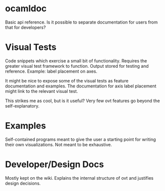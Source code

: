 # ocamldoc #

Basic api reference. Is it possible to separate documentation for users from that for developers?


# Visual Tests #

Code snippets which exercise a small bit of functionality. Requires the greater visual test framework to function. Output stored for testing and reference. Example: label placement on axes.

It might be nice to expose some of the visual tests as feature documentation and examples. The documentation for axis label placement might link to the relevant visual test.

This strikes me as cool, but is it useful? Very few ovt features go beyond the self-explanatory.


# Examples #

Self-contained programs meant to give the user a starting point for writing their own visualizations. Not meant to be exhaustive.


# Developer/Design Docs #

Mostly kept on the wiki. Explains the internal structure of ovt and justifies design decisions.
